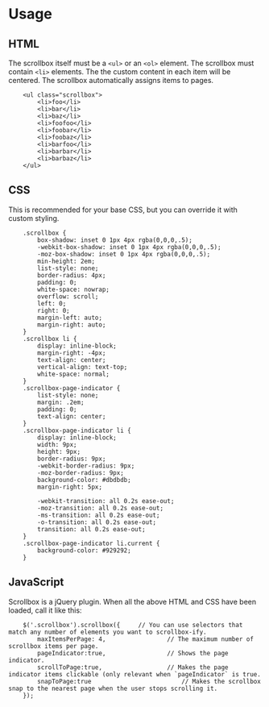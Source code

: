 Usage
=====

HTML
----

The scrollbox itself must be a `<ul>` or an `<ol>` element. The scrollbox must contain `<li>` elements. The the custom content in each item will be centered. The scrollbox automatically assigns items to pages.

		<ul class="scrollbox">
			<li>foo</li>
			<li>bar</li>
			<li>baz</li>
			<li>foofoo</li>
			<li>foobar</li>
			<li>foobaz</li>
			<li>barfoo</li>
			<li>barbar</li>
			<li>barbaz</li>
		</ul>

CSS
---

This is recommended for your base CSS, but you can override it with custom styling.

		.scrollbox {
			box-shadow: inset 0 1px 4px rgba(0,0,0,.5);
			-webkit-box-shadow: inset 0 1px 4px rgba(0,0,0,.5);
			-moz-box-shadow: inset 0 1px 4px rgba(0,0,0,.5);
			min-height: 2em;
			list-style: none;
			border-radius: 4px;
			padding: 0;
			white-space: nowrap;
			overflow: scroll;
			left: 0;
			right: 0;
			margin-left: auto;
			margin-right: auto;
		}
		.scrollbox li {
			display: inline-block;
			margin-right: -4px;
			text-align: center;
			vertical-align: text-top;
			white-space: normal;
		}
		.scrollbox-page-indicator {
			list-style: none;
			margin: .2em;
			padding: 0;
			text-align: center;
		}
		.scrollbox-page-indicator li {
			display: inline-block;
			width: 9px;
			height: 9px;
			border-radius: 9px;
			-webkit-border-radius: 9px;
			-moz-border-radius: 9px;
			background-color: #dbdbdb;
			margin-right: 5px;

			-webkit-transition: all 0.2s ease-out;
			-moz-transition: all 0.2s ease-out;
			-ms-transition: all 0.2s ease-out;
			-o-transition: all 0.2s ease-out;
			transition: all 0.2s ease-out;
		}
		.scrollbox-page-indicator li.current {
			background-color: #929292;
		}

JavaScript
----------

Scrollbox is a jQuery plugin. When all the above HTML and CSS have been loaded, call it like this:

		$('.scrollbox').scrollbox({		// You can use selectors that match any number of elements you want to scrollbox-ify.
			maxItemsPerPage: 4,					// The maximum number of scrollbox items per page.
			pageIndicator:true,					// Shows the page indicator.
			scrollToPage:true,					// Makes the page indicator items clickable (only relevant when `pageIndicator` is true.
			snapToPage:true							// Makes the scrollbox snap to the nearest page when the user stops scrolling it.
		});


